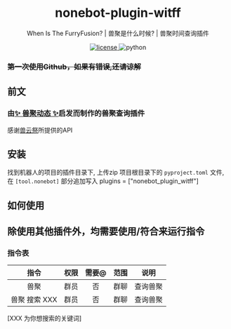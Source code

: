 

<div align="center">

# nonebot-plugin-witff
When Is The FurryFusion? | 兽聚是什么时候? | 兽聚时间查询插件

<a href="https://github.com/TheChenXI/nonebot-plugin-witff/blob/main/LICENSE">
    <img src="https://img.shields.io/github/license/Ekac00/nonebot-plugin-furryfusion.svg" alt="license">
</a>
<img src="https://img.shields.io/badge/python-3.9+-blue.svg" alt="python">

</div>

### <del>第一次使用Github，如果有错误,还请谅解</del>

## 前文

### 由<a href="https://github.com/Ekac00/nonebot-plugin-furryfusion/">✨ 兽聚动态 ✨</a>启发而制作的兽聚查询插件

感谢<a href="https://console-docs.apipost.cn/preview/fcba96ab381efa80/fdb51b00b68a9bbf?target_id=3a8b741e-9648-4469-8f47-98484378fdcf">兽云祭</a>所提供的API

## 安装

找到机器人的项目的插件目录下, 上传zip
项目根目录下的 `pyproject.toml` 文件, 在 `[tool.nonebot]` 部分追加写入
plugins = ["nonebot_plugin_witff"]



## 如何使用

## 除使用其他插件外，均需要使用/符合来运行指令

### 指令表
| 指令 | 权限 | 需要@ | 范围 | 说明 |
|:-----:|:----:|:----:|:----:|:----:|
| 兽聚 | 群员 | 否 | 群聊 | 查询兽聚  |
| 兽聚 搜索 XXX| 群员 | 否 | 群聊 | 查询兽聚  |

[XXX 为你想搜索的关键词]
